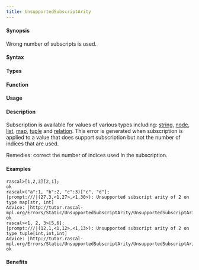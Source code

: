 ```yaml
---
title: UnsupportedSubscriptArity
---
```


#### Synopsis

Wrong number of subscripts is used. 

#### Syntax

#### Types

#### Function
       
#### Usage

#### Description

Subscription is available for values of various types including: 
[string](/docs//Rascal/Expressions/Values/String/Subscription), 
[node](/docs//Rascal/Expressions/Values/Node/Subscription),
[list](/docs//Rascal/Expressions/Values/List/Subscription), 
[map](/docs//Rascal/Expressions/Values/Map/Subscription), 
[tuple](/docs//Rascal/Expressions/Values/Tuple/Subscription) and 
[relation](/docs//Rascal/Expressions/Values/Relation/Subscription).
This error is generated when subscription is applied to a value that does support subscription but not the number
of indices that are used.

Remedies: correct the number of indices used in the subscription.

#### Examples


```rascal-shell
rascal>[1,2,3][2,1];
ok
rascal>("a":1, "b":2, "c":3)["c", "d"];
|prompt:///|(27,3,<1,27>,<1,30>): Unsupported subscript arity of 2 on type map[str, int]
Advice: |http://tutor.rascal-mpl.org/Errors/Static/UnsupportedSubscriptArity/UnsupportedSubscriptArity.html|
ok
rascal><1, 2, 3>[5,6];
|prompt:///|(12,1,<1,12>,<1,13>): Unsupported subscript arity of 2 on type tuple[int,int,int]
Advice: |http://tutor.rascal-mpl.org/Errors/Static/UnsupportedSubscriptArity/UnsupportedSubscriptArity.html|
ok
```

#### Benefits


